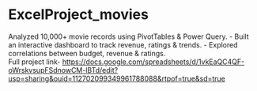 # ExcelProject_movies
 Analyzed 10,000+ movie records using PivotTables &amp; Power Query.   - Built an interactive dashboard to track revenue, ratings &amp; trends.   - Explored correlations between budget, revenue &amp; ratings.  
Full project link- https://docs.google.com/spreadsheets/d/1vkEaQC4QF-oWrskvsupFSdnowCM-lBTd/edit?usp=sharing&ouid=112702099349961788088&rtpof=true&sd=true
